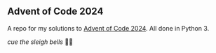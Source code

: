 ## Advent of Code 2024

A repo for my solutions to [Advent of Code 2024](https://adventofcode.com/2024). All done in Python 3.

_cue the sleigh bells_ 🔔🎄
